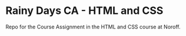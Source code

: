 # Rainy Days CA - HTML and CSS

Repo for the Course Assignment in the HTML and CSS course at Noroff.
